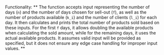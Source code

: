 Functionality: ** The function accepts input representing the number of days (`n`) and the number of days chosen for sell-out (`f`), as well as the number of products available (`k_i`) and the number of clients (`l_i`) for each day. It then calculates and prints the total number of products sold based on these inputs. For the first `f` days, it allows doubling the available products when calculating the sold amount, while for the remaining days, it uses the actual available products. It assumes valid input will be provided as specified, but it does not ensure any edge case handling for improper input values. **